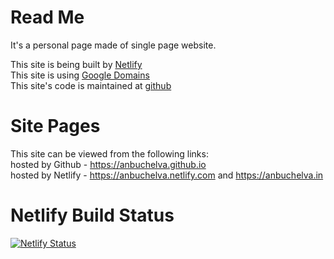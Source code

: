# Read Me

It's a personal page made of single page website.

This site is being built by [Netlify](https://app.netlify.com/sites/anbuchelva/deploys)  
This site is using [Google Domains](https://domains.google.com)  
This site's code is maintained at [github](https://github.com/anbuchelva/anbuchelva.github.io)

# Site Pages
This site can be viewed from the following links:  
hosted by Github - https://anbuchelva.github.io  
hosted by Netlify - https://anbuchelva.netlify.com and https://anbuchelva.in

# Netlify Build Status
[![Netlify Status](https://api.netlify.com/api/v1/badges/b5f4bc05-7927-4d5f-b5c1-d871eb7e700e/deploy-status)](https://app.netlify.com/sites/anbuchelva/deploys)